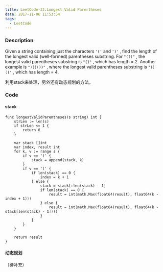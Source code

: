 ```yaml
---
title: LeetCode-32.Longest Valid Parentheses
date: 2017-11-06 11:53:54
tags:
  - LeetCode
---
```

### Description
Given a string containing just the characters `'('` and `')'` , find the length of the longest valid (well-formed) parentheses substring.
For `"(()"` , the longest valid parentheses substring is `"()"` , which has length = 2.
Another example is `")()())"` , where the longest valid parentheses substring is `"()()"` , which has length = 4.

利用stack来处理，另外还有动态规划的方法。

### Code

#### stack
```
func longestValidParentheses(s string) int {
    strLen := len(s)
    if strLen <= 1 {
        return 0
    }
    
    var stack []int
    var index, result int
    for k, v := range s {
        if v == '(' {
            stack = append(stack, k)
        }
        if v == ')' {
            if len(stack) == 0 {
                index = k + 1
            } else {
                stack = stack[:len(stack) - 1]
                if len(stack) == 0 {
                    result = int(math.Max(float64(result), float64(k - index + 1)))
                } else {
                    result = int(math.Max(float64(result), float64(k - stack[len(stack) - 1])))
                }
            }            
        }
    }
    
    return result
}
```

#### 动态规划
（待补充）

